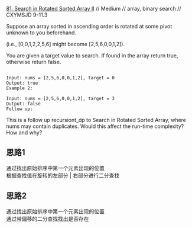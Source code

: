 [81. Search in Rotated Sorted Array II](https://leetcode.com/problems/search-in-rotated-sorted-array-ii/)
// Medium // array, binary search // CXYMSJD 9-11.3

Suppose an array sorted in ascending order is rotated at some pivot unknown to you beforehand.

(i.e., [0,0,1,2,2,5,6] might become [2,5,6,0,0,1,2]).

You are given a target value to search. If found in the array return true, otherwise return false.

```

Input: nums = [2,5,6,0,0,1,2], target = 0
Output: true
Example 2:

Input: nums = [2,5,6,0,0,1,2], target = 3
Output: false
Follow up:
```

This is a follow up recursiont_dp to Search in Rotated Sorted Array, where nums may contain duplicates. Would this
affect the run-time complexity? How and why?

## 思路1

通过找出原始排序中第一个元素出现的位置  
根据查找值在旋转的左部分 | 右部分进行二分查找

## 思路2

通过找出原始排序中第一个元素出现的位置  
通过带偏移的二分查找找出是否存在